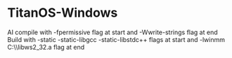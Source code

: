# TitanOS-Windows
AI
compile with -fpermissive flag at start and -Wwrite-strings flag at end 
Build with -static -static-libgcc -static-libstdc++ flags at start and -lwinmm C:\\<path to>\libws2_32.a flag at end
